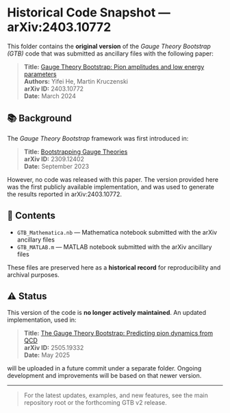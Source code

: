 # Historical Code Snapshot — arXiv:2403.10772

This folder contains the **original version** of the *Gauge Theory Bootstrap (GTB)* code that was submitted as ancillary files with the following paper:

> **Title:** [Gauge Theory Bootstrap: Pion amplitudes and low energy parameters](https://arxiv.org/abs/2403.10772)  
> **Authors:** Yifei He, Martin Kruczenski  
> **arXiv ID:** 2403.10772  
> **Date:** March 2024

## 📚 Background

The *Gauge Theory Bootstrap* framework was first introduced in:

> **Title:** [Bootstrapping Gauge Theories](https://arxiv.org/abs/2309.12402)  
> **arXiv ID:** 2309.12402  
> **Date:** September 2023

However, no code was released with this paper. The version provided here was the first publicly available implementation, and was used to generate the results reported in arXiv:2403.10772.

## 📂 Contents

- `GTB_Mathematica.nb` — Mathematica notebook submitted with the arXiv ancillary files
- `GTB_MATLAB.m` — MATLAB notebook submitted with the arXiv ancillary files

These files are preserved here as a **historical record** for reproducibility and archival purposes.

## ⚠️ Status

This version of the code is **no longer actively maintained**. An updated implementation, used in:

> **Title:** [The Gauge Theory Bootstrap: Predicting pion dynamics from QCD](https://arxiv.org/abs/2505.19332)  
> **arXiv ID:** 2505.19332  
> **Date:** May 2025

will be uploaded in a future commit under a separate folder. Ongoing development and improvements will be based on that newer version.

---

> For the latest updates, examples, and new features, see the main repository root or the forthcoming GTB v2 release.

